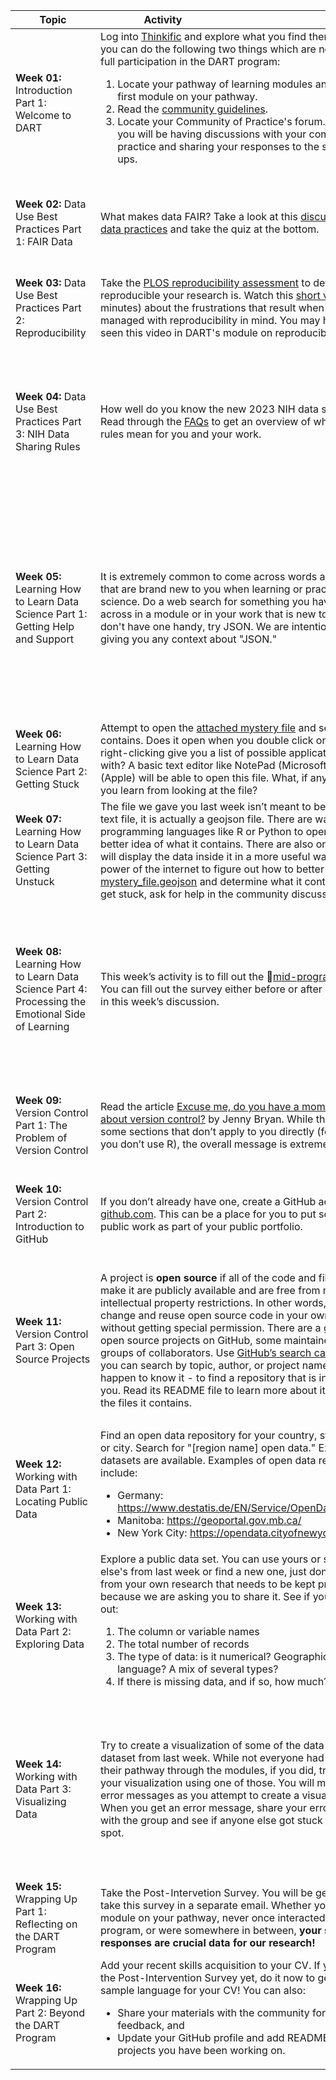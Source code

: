| <div style="width:120px">Topic</div> | <div style="width:200px">Activity</div> | <div style="width:200px">Social Warm-Up</div> | <div style="width:400px">Discussion Topic</div> | <div style="width:200px">Extra</div> |
| ---- | ---- | ---- | ---- | ---- |
| **Week 01:** Introduction Part 1: Welcome to DART | Log into [Thinkific](https://dart-program.thinkific.com/) and explore what you find there. Make sure you can do the following two things which are necessary for full participation in the DART program: <ol> <li> Locate your pathway of learning modules and try out the first module on your pathway.</li> <li> Read the <a href="https://dart-program.thinkific.com/pages/communities-of-practice?path=post--1501091728">community guidelines</a>.</li> <li> Locate your Community of Practice's forum. This is where you will be having discussions with your community of practice and sharing your responses to the social warm-ups. </li> </ol> | Introduce yourself in your community’s forum. Who are you and why did you sign up for the DART program?| Find a module in your pathway that you are particularly excited about and share why it is exciting. Note that not everyone in your community is on the same pathway, so you might be excited about a module that someone else doesn't have assigned. **Post your own answer on your Community of Practice forum and respond to someone else’s post.**| **Planning:** If you want to meet synchronously with members of your Community of Practice, start to plan that now. What are good times to meet?
| **Week 02:** Data Use Best Practices Part 1: FAIR Data | What makes data FAIR? Take a look at this [discussion of FAIR data practices](http://www.fosteropenscience.eu/learning/assessing-the-fairness-of-data) and take the quiz at the bottom. | Is it "the data is" or "the data are," i.e. is the word data singular or plural? And does your belief match the way the words naturally come out of your mouth in conversation?| Share a way in which you have benefited by working with FAIR data, or a time in which you would have benefited had a data set followed the rules of FAIR. Have others experienced similar situations?| **Explore Further:** For a much more in-depth discussion of FAIR data, check out the [FAIR Data 101](https://au-research.github.io/FAIR-data-101-training/) course offered by the [Australian Research Data Commons](https://ardc.edu.au).
| **Week 03:** Data Use Best Practices Part 2: Reproducibility | Take the [PLOS reproducibility assessment](https://plos.org/reproducibility-assessment/) to determine how reproducible your research is. Watch this [short video](https://m.youtube.com/watch?v=66oNv_DJuPc) (under 5 minutes) about the frustrations that result when data is not managed with reproducibility in mind. You may have already seen this video in DART's module on reproducibility. | Find and post a cartoon about data. You might already have a favorite, or you can search the internet for “data cartoons.” Many of the DART team’s favorites are by Randall Munroe of [xkcd.com](xkcd.com).| What did you learn about how reproducible your research is? Are there things you want to start implementing or things that you have already implemented to make your research reproducible? See what others have already done and ask for advice.| **Explore Further:** Learn about the Center for Open Science’s [Reproducibility Project: Cancer Biology](https://www.cos.io/rpcb).
| **Week 04:** Data Use Best Practices Part 3: NIH Data Sharing Rules | How well do you know the new 2023 NIH data sharing rules? Read through the [FAQs](https://sharing.nih.gov/faqs#/data-management-and-sharing-policy.htm) to get an overview of what these new rules mean for you and your work. | Give a six word description of what you do. This could be silly or serious, and certainly won’t be long enough to get into much detail. Examples might be: <ul> <li> “Teach biomedical researchers to “data” better.” </li> <li> “Make mice sick, learn about cancer.” </li> <li> “Stain kids to see their organs.” </li> </ul>| Pick something new you learned from the NIH data sharing rules and share it with your community of practice. Does your lab have a plan in place? Are there practices that will have to change to comply with these new policies?|
| **Week 05:** Learning How to Learn Data Science Part 1: Getting Help and Support | It is extremely common to come across words and acronyms that are brand new to you when learning or practicing data science. Do a web search for something you have come across in a module or in your work that is new to you. If you don't have one handy, try JSON. We are intentionally not giving you any context about "JSON." | What webpage cheat sheets do you keep coming back to? Or do you have any phrases or commands that you do a web search on every time you need to use them?| There is a lot of information on the internet and web searches can be a very effective way to learn. However different sites and platforms have different tones and expectations. Stack Exchange, for example, has abundant information and a very active community of users answering questions, but can also be an unfriendly place. Think about the search results you got in the activity when discussing the following questions: <ul> <li> What types of answers were most understandable and useful to you? </li> <li> Do you have any instructions or guidelines for how to answer programming questions kindly and constructively? </li> <li> What style of response makes you feel most comfortable asking your own questions? </li> </ul>| **Explore Further:** Read this article on Medium about [how to ask for programming help in public forums](https://medium.com/the-self-taught-programmer/as-a-new-programmer-asking-for-help-is-intimidating-5188a0f62ab9). The author is making an effort to be warm and welcoming to new programmers while providing useful advice. Do you find they achieved that goal?
| **Week 06:** Learning How to Learn Data Science Part 2: Getting Stuck | Attempt to open the [attached mystery file](https://raw.githubusercontent.com/arcus/DART_Community_of_Practice/main/Prompts/Week06/mystery_file) and see what it contains. Does it open when you double click on it? Does right-clicking give you a list of possible applications to open it with? A basic text editor like NotePad (Microsoft) or TextEdit (Apple) will be able to open this file. What, if anything, can you learn from looking at the file? | Describe a time someone helped you get unstuck with your work.| Describe what feelings you have when you look at this file. Were you able to extract any information at all from it? What would you do if you had to tell someone what this file contains?|
| **Week 07:** Learning How to Learn Data Science Part 3: Getting Unstuck | The file we gave you last week isn’t meant to be viewed as a text file, it is actually a geojson file. There are ways to use programming languages like R or Python to open it and get a better idea of what it contains. There are also online tools that will display the data inside it in a more useful way. Use the power of the internet to figure out how to better display [mystery_file.geojson](https://raw.githubusercontent.com/arcus/DART_Community_of_Practice/main/Prompts/Week07/mystery_file.geojson) and determine what it contains. If you get stuck, ask for help in the community discussion. | Share your favorite (or least favorite, or most common) error message. What do you do when it appears?| How were you able to open the file? What did it contain? If you got stuck at any point, how did you get past that? When you did open it, did you have any feelings of excitement, accomplishment, or joy?|
| **Week 08:** Learning How to Learn Data Science Part 4: Processing the Emotional Side of Learning | This week’s activity is to fill out the 🔴[mid-program survey](link/to/survey)🔴. You can fill out the survey either before or after participating in this week’s discussion. | **Social Warm-Up:** One method programmers use a lot, called "[rubber ducking](https://en.wikipedia.org/wiki/Rubber_duck_debugging)," involves explaining what they are trying to do in plain language to a colleague, or if a colleague is not available, an inanimate object like a rubber duck. What qualities (personality/catchphrase/outfit/etc) would you want your rubber duck to reflect back to you? | Reflect on the last few weeks' activities where you were repeatedly asked to try things you didn’t know how to do. <ul> <li> What emotions did you experience while figuring out how to open the mystery file? </li> <li> What balance (or lack of balance) did you find between the frustrations of getting stuck and the joys of working past that to ultimately open the mystery_file? </li> <li> Do you have any advice for your community members, or for yourself in the future, when faced with similar challenges? </li> </ul>| **Planning:** If you want to meet synchronously with members of your Community of Practice during the second half of the program, start to plan that now. What are good times to meet?
| **Week 09:** Version Control Part 1: The Problem of Version Control | Read the article [Excuse me, do you have a moment to talk about version control?](https://peerj.com/preprints/3159v2/) by Jenny Bryan. While there may be some sections that don’t apply to you directly (for example if you don’t use R), the overall message is extremely important. | Share the "best" bad file name you have come across (or perhaps used yourself). These might be files like <ul> <li> probably_important3.doc, </li> <li> final_submission_actually_final.pdf, </li> <li> Untitled3523.jpg, etc. </li> </ul>| How do you keep track of changes in your files over time? What works well, and what problems have you encountered?|
| **Week 10:** Version Control Part 2: Introduction to GitHub | If you don’t already have one, create a GitHub account at [github.com](http://www.github.com). This can be a place for you to put some of your public work as part of your public portfolio. | What is the silliest/weirdest/best user name you have had or seen that you are willing to share? (Keep it work-appropriate, please.)| Share your GitHub handle with other members of your community of practice. If you have a pre-existing account, tell your community about what you have been using it for, but we expect that most of them will be empty because you just created them this week.|
| **Week 11:** Version Control Part 3: Open Source Projects | A project is **open source** if all of the code and files used to make it are publicly available and are free from most intellectual property restrictions. In other words, you can change and reuse open source code in your own project without getting special permission. There are a great many open source projects on GitHub, some maintained by large groups of collaborators. Use [GitHub’s search capabilities](https://github.com/search) - you can search by topic, author, or project name if you happen to know it - to find a repository that is interesting to you. Read its README file to learn more about it and explore the files it contains. | What is a technical term in your field that sounds like something different (or confusing or weird) to people outside of your subfield or community? For example GitHub users talk about "forking" a repository, which means making a copy of it that they can then use and modify however they like.| Share a link to the GitHub repository (or **repo**) you found interesting and give a little information about what it contains. Some questions to consider answering include, but are not limited to: <ul> <li> Does it have a license stating that it is open source? What restrictions does it have on its use? </li> <li> Does it have code you have used before, or are interested in using in the future? </li> <li> Does it have many maintainers, or just a couple (or one)? </li> <li> When was it last updated? Are people actively working on it? </li> </ul>|
| **Week 12:** Working with Data Part 1: Locating Public Data | Find an open data repository for your country, state / territory, or city. Search for "[region name] open data." Explore what datasets are available. Examples of open data repositories include: <ul> <li> Germany: <a href=https://www.destatis.de/EN/Service/OpenData/_node.html>https://www.destatis.de/EN/Service/OpenData/_node.html</a> </li> <li> Manitoba: <a href=https://geoportal.gov.mb.ca/>https://geoportal.gov.mb.ca/</a> </li> <li> New York City: <a href=https://opendata.cityofnewyork.us/>https://opendata.cityofnewyork.us/</a> </li> </ul> | Share a data visualization you have particularly enjoyed. It might be from a news article, scientific journal, really anywhere as long as it is public. Or share a bad data visualization and explain why it is so bad. Many examples are available at https://badvisualisations.tumblr.com/. | Share a dataset you encountered in this week’s activity. Where and how did you find it? What makes it particularly interesting or useful to you? Is there anything you are excited to do with this dataset in the future?| **Explore Further:** Search for interesting public datasets on [kaggle.com](https://www.kaggle.com), a site with over 50,000 public datasets.
| **Week 13:** Working with Data Part 2: Exploring Data | Explore a public data set. You can use yours or someone else's from last week or find a new one, just don't use one from your own research that needs to be kept private because we are asking you to share it. See if you can figure out: <ol> <li> The column or variable names </li> <li> The total number of records </li> <li> The type of data: is it numerical? Geographical? Human language? A mix of several types? </li> <li> If there is missing data, and if so, how much? </li> </ol> | Share a story of missing or wrong data. It could be something minor, or a major problem like the California man who got the [license plate NULL ](https://www.wired.com/story/null-license-plate-landed-one-hacker-ticket-hell/) for his car.| Share what you learned about your dataset. What programs, languages, or tools did you use to explore it? Did you get stuck at any point? Were you able to figure out if there was missing data?| **Explore Further:** The questions we asked in this week’s activity are examples of metadata. Read this short article about [what metadata is and why it is important](https://data.research.cornell.edu/content/writing-metadata).
| **Week 14:** Working with Data Part 3: Visualizing Data | Try to create a visualization of some of the data in your dataset from last week. While not everyone had R or Python in their pathway through the modules, if you did, try to create your visualization using one of those. You will most likely get error messages as you attempt to create a visualization. When you get an error message, share your error message with the group and see if anyone else got stuck at a similar spot. | What have you used in the past to create data visualizations? Are those visualizations easy to make and update? Do they look good and convey information effectively?| If you are able to create a visualization without encountering any error messages or difficulty running code, post your visualization and code and respond to others' posts about where they got stuck. What was challenging about creating, or attempting to create, your visualization?| **Explore Further:** Different members of your community of practice probably created their visualizations using different programming languages. No programming language is inherently better or worse than any other. Check out this talk by Gabriele S Hayden on the [cultural meaning of programming languages](https://www.youtube.com/watch?v=kCZRauYfqvg).
| **Week 15:** Wrapping Up Part 1: Reflecting on the DART Program | Take the Post-Intervetion Survey. You will be getting a link to take this survey in a separate email. Whether you did every module on your pathway, never once interacted with the program, or were somewhere in between, **your survey responses are crucial data for our research!** | Find and post a cartoon that speaks to your experience with the program or with coding so far.| Reflect on your last 15 weeks as a community. What activities, discussions, or modules were most helpful to you? Have you changed anything about how you do your work over the course of this program? Or how you think about data?|
| **Week 16:** Wrapping Up Part 2: Beyond the DART Program | Add your recent skills acquisition to your CV. If you didn't do the Post-Intervention Survey yet, do it now to get some sample language for your CV! You can also: <ul> <li> Share your materials with the community for constructive feedback, and </li> <li> Update your GitHub profile and add README files to projects you have been working on.</li> </ul> | Share your contact information and ways your community can follow you in the future e.g. [ORCID](https://orcid.org/), social media, etc.| Would you like to continue this community of practice in some way after the DART Program concludes? If so, now is the time to formulate a plan for ongoing communication.|

